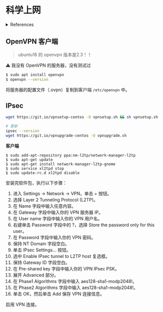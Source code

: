 # 科学上网

<details>
<summary>References</summary>

- https://github.com/hwdsl2/setup-ipsec-vpn  
- https://github.com/Nyr/openvpn-install  
- [Ubuntu 16.04 Connecting to L2TP over IPSEC via Network Manager](https://hkdb.medium.com/ubuntu-16-04-connecting-to-l2tp-over-ipsec-via-network-manager-204b5d475721)

</details>

## OpenVPN 客户端

>ubuntu16 的 openvpn 版本是2.3！！ 

:warning: 我没有 OpenVPN 的服务器，没有测试过

```sh
$ sudo apt install openvpn
$ openvpn --version
```

将服务器的配置文件（.ovpn）复制到客户端 `/etc/openvpn` 中。  

## IPsec
```sh
wget https://git.io/vpnsetup-centos -O vpnsetup.sh && sh vpnsetup.sh

# 更新
ipsec --version
wget https://git.io/vpnupgrade-centos -O vpnupgrade.sh
```

**客户端**

```
$ sudo add-apt-repository ppa:nm-l2tp/network-manager-l2tp
$ sudo apt-get update
$ sudo apt-get install network-manager-l2tp-gnome
$ sudo service xl2tpd stop
$ sudo update-rc.d xl2tpd disable
```

安装完软件包，执行以下步骤：

1. 进入 Settings -> Network -> VPN，单击 + 按钮。
2. 选择 Layer 2 Tunneling Protocol (L2TP)。
3. 在 Name 字段中输入任意内容。
4. 在 Gateway 字段中输入你的 VPN 服务器 IP。
5. 在 User name 字段中输入你的 VPN 用户名。
6. 右键单击 Password 字段中的 ?，选择 Store the password only for this user。
7. 在 Password 字段中输入你的 VPN 密码。
8. 保持 NT Domain 字段空白。
9. 单击 IPsec Settings... 按钮。
11. 选中 Enable IPsec tunnel to L2TP host 复选框。
12. 保持 Gateway ID 字段空白。
13. 在 Pre-shared key 字段中输入你的 VPN IPsec PSK。
14. 展开 Advanced 部分。
15. 在 Phase1 Algorithms 字段中输入 aes128-sha1-modp2048!。
16. 在 Phase2 Algorithms 字段中输入 aes128-sha1-modp2048!。
17. 单击 OK，然后单击 Add 保存 VPN 连接信息。

启用 VPN 连接。
